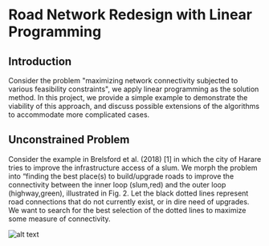 # Road Network Redesign with Linear Programming

## Introduction

Consider the problem "maximizing network connectivity subjected to various feasibility constraints", we apply linear programming as the solution
method. In this project, we provide a simple example to demonstrate the viability of this approach, and discuss possible extensions of the algorithms to accommodate more complicated cases.

## Unconstrained Problem 

Consider the example in Brelsford et al. (2018) [1] in which the city of Harare tries to improve the infrastructure access of a slum. We morph the problem into “finding the best place(s) to build/upgrade roads to improve the connectivity between the inner loop (slum,red) and the outer loop (highway,green), illustrated in Fig. 2. Let the black dotted lines represent road connections that do not currently exist, or in dire need of upgrades. We want to search for the best selection of the dotted lines to maximize some measure of connectivity.

![alt text](https://github.com/johnyangyue/tsp-based-urban-planning/figs/tsp_sample_init.jpg?raw=true)
